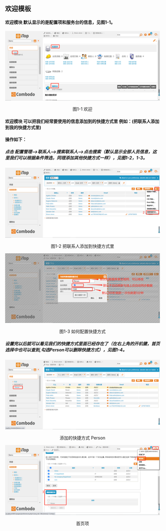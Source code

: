 ##  欢迎模板

#### 欢迎模块 默认显示的是配置项和服务台的信息，见图1-1。

![welcome1](..\assets\welcome1.png)

<center>图1-1 欢迎</center>

#### 欢迎模块 可以把我们经常要使用的信息添加到的快捷方式里 例如：(把联系人添加到我的快捷方式里)

####  操作如下：

##### 点击 配置管理-->联系人-->搜索联系人-->点击搜索（默认显示全部人员信息，这里我们可以根据条件筛选，同理添加其他快捷方式一样），见图1-2，1-3。

![welcome2](..\assets\welcome2.png)

<center>图1-2 把联系人添加到快捷方式里</center>

![welcome3](..\assets\welcome3.png)

<center>图1-3 如何配置快捷方式</center>

##### 设置完以后就可以看见我们的快捷方式里面已经存在了（在右上角的开机键，首页选择中也可以查到,勾选Person可以删除快捷方式），见图1-4。

![welcome4](..\assets\welcome4.png)

<center>添加的快捷方式 Person</center>

![welcome5](..\assets\welcome5.png)

<center>首页项</center>

